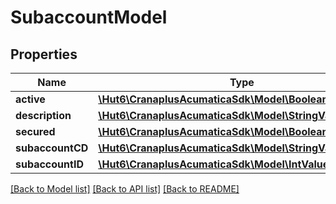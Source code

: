 # SubaccountModel

## Properties
Name | Type | Description | Notes
------------ | ------------- | ------------- | -------------
**active** | [**\Hut6\CranaplusAcumaticaSdk\Model\BooleanValueModel**](BooleanValueModel.md) |  | [optional] 
**description** | [**\Hut6\CranaplusAcumaticaSdk\Model\StringValueModel**](StringValueModel.md) |  | [optional] 
**secured** | [**\Hut6\CranaplusAcumaticaSdk\Model\BooleanValueModel**](BooleanValueModel.md) |  | [optional] 
**subaccountCD** | [**\Hut6\CranaplusAcumaticaSdk\Model\StringValueModel**](StringValueModel.md) |  | [optional] 
**subaccountID** | [**\Hut6\CranaplusAcumaticaSdk\Model\IntValueModel**](IntValueModel.md) |  | [optional] 

[[Back to Model list]](../README.md#documentation-for-models) [[Back to API list]](../README.md#documentation-for-api-endpoints) [[Back to README]](../README.md)


